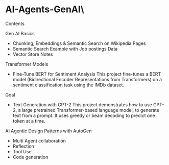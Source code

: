# AI-Agents-GenAI\

Contents

Gen AI Basics

- Chunking, Embeddings & Semantic Search on Wikipedia Pages
- Semantic Search Example with Job postings Data
- Vector Store Notes


Transformer Models

- Fine-Tune BERT for Sentiment Analysis
    This project fine-tunes a BERT model (Bidirectional Encoder Representations from Transformers) on a sentiment classification task using the IMDb dataset.

Goal

- Text Generation with GPT-2
    This project demonstrates how to use GPT-2, a large pretrained Transformer-based language model, to generate text from a prompt. It uses greedy or beam decoding to predict one token at a time.


AI Agentic Design Patterns with AutoGen

- Multi Agent collaboration
- Reflection
- Tool Use
- Code generation